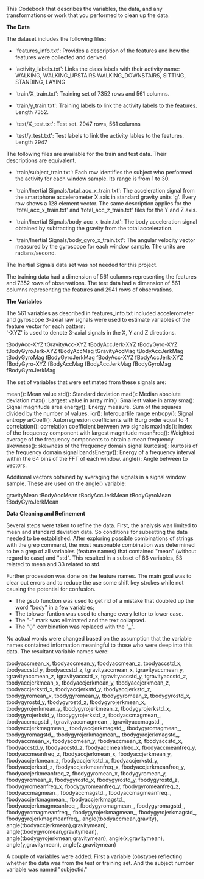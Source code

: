 This Codebook that describes the variables, the data, and any transformations or work that you performed to clean up the data.

**The Data**

The dataset includes the following files:

- 'features_info.txt': Provides a description of the features and how the features were collected and derived.

- 'activity_labels.txt': Links the class labels with their activity name:  WALKING, WALKING_UPSTAIRS WALKING_DOWNSTAIRS, SITTING, STANDING, LAYING

- 'train/X_train.txt': Training set of 7352 rows and 561 columns.

- 'train/y_train.txt': Training labels to link the activity labels to the features.  Length 7352.

- 'test/X_test.txt': Test set.  2947 rows, 561 columns

- 'test/y_test.txt': Test labels to link the activity lables to the features.  Length 2947

The following files are available for the train and test data. Their descriptions are equivalent. 

- 'train/subject_train.txt': Each row identifies the subject who performed the activity for each window sample. Its range is from 1 to 30. 

- 'train/Inertial Signals/total_acc_x_train.txt': The acceleration signal from the smartphone accelerometer X axis in standard gravity units 'g'. Every row shows a 128 element vector. The same description applies for the 'total_acc_x_train.txt' and 'total_acc_z_train.txt' files for the Y and Z axis. 

- 'train/Inertial Signals/body_acc_x_train.txt': The body acceleration signal obtained by subtracting the gravity from the total acceleration. 

- 'train/Inertial Signals/body_gyro_x_train.txt': The angular velocity vector measured by the gyroscope for each window sample. The units are radians/second. 

The Inertial Signals data set was not needed for this project.

The training data had a dimension of 561 columns representing the features and 7352 rows of observations.
The test data had a dimension of 561 columns representing the features and 2941 rows of observations. 

**The Variables**

The 561 variables as described in features_info.txt included accelerometer and gyroscope 3-axial raw signals were used to estimate variables of the feature vector for each pattern:  
'-XYZ' is used to denote 3-axial signals in the X, Y and Z directions.

tBodyAcc-XYZ
tGravityAcc-XYZ
tBodyAccJerk-XYZ
tBodyGyro-XYZ
tBodyGyroJerk-XYZ
tBodyAccMag
tGravityAccMag
tBodyAccJerkMag
tBodyGyroMag
tBodyGyroJerkMag
fBodyAcc-XYZ
fBodyAccJerk-XYZ
fBodyGyro-XYZ
fBodyAccMag
fBodyAccJerkMag
fBodyGyroMag
fBodyGyroJerkMag

The set of variables that were estimated from these signals are: 

mean(): Mean value
std(): Standard deviation
mad(): Median absolute deviation 
max(): Largest value in array
min(): Smallest value in array
sma(): Signal magnitude area
energy(): Energy measure. Sum of the squares divided by the number of values. 
iqr(): Interquartile range 
entropy(): Signal entropy
arCoeff(): Autorregresion coefficients with Burg order equal to 4
correlation(): correlation coefficient between two signals
maxInds(): index of the frequency component with largest magnitude
meanFreq(): Weighted average of the frequency components to obtain a mean frequency
skewness(): skewness of the frequency domain signal 
kurtosis(): kurtosis of the frequency domain signal 
bandsEnergy(): Energy of a frequency interval within the 64 bins of the FFT of each window.
angle(): Angle between to vectors.

Additional vectors obtained by averaging the signals in a signal window sample. These are used on the angle() variable:

gravityMean
tBodyAccMean
tBodyAccJerkMean
tBodyGyroMean
tBodyGyroJerkMean


**Data Cleaning and Refinement**

Several steps were taken to refine the data.  First, the analysis was limited to mean and standard deviation data. So conditions for subsetting the data needed to be established.  After exploring possible combinations of strings with the grep command, the most reasonable combination was determined to be a grep of all variables (feature names) that contained "mean" (without regard to case) and "std".  This resulted in a subset of 86 variables, 53 related to mean and 33 related to std.

Further procession was done on the feature names.  The main goal was to clear out errors and to reduce the use some shift key strokes while not causing the potential for confusion.  


- The gsub function was used to get rid of a mistake that doubled up the word "body" in a few variables;
- The tolower funtion was used to change every letter to lower case.
- The "-" mark was eliminated and the text collapsed.
- The "()" combination was replaced with the "_".

No actual words were changed based on the assumption that the variable names contained information meaningful to those who were deep into this data.  The resultant variable names were:

tbodyaccmean_x, tbodyaccmean_y, tbodyaccmean_z, tbodyaccstd_x, tbodyaccstd_y, tbodyaccstd_z, tgravityaccmean_x, tgravityaccmean_y, tgravityaccmean_z, tgravityaccstd_x, tgravityaccstd_y, tgravityaccstd_z, tbodyaccjerkmean_x, tbodyaccjerkmean_y, tbodyaccjerkmean_z, tbodyaccjerkstd_x, tbodyaccjerkstd_y, tbodyaccjerkstd_z, tbodygyromean_x, tbodygyromean_y, tbodygyromean_z, tbodygyrostd_x, tbodygyrostd_y, tbodygyrostd_z, tbodygyrojerkmean_x, tbodygyrojerkmean_y, tbodygyrojerkmean_z, tbodygyrojerkstd_x, tbodygyrojerkstd_y, tbodygyrojerkstd_z, tbodyaccmagmean_, tbodyaccmagstd_, tgravityaccmagmean_, tgravityaccmagstd_, tbodyaccjerkmagmean_, tbodyaccjerkmagstd_, tbodygyromagmean_, tbodygyromagstd_, tbodygyrojerkmagmean_, tbodygyrojerkmagstd_, fbodyaccmean_x, fbodyaccmean_y, fbodyaccmean_z, fbodyaccstd_x, fbodyaccstd_y, fbodyaccstd_z, fbodyaccmeanfreq_x, fbodyaccmeanfreq_y, fbodyaccmeanfreq_z, fbodyaccjerkmean_x, fbodyaccjerkmean_y, fbodyaccjerkmean_z, fbodyaccjerkstd_x, fbodyaccjerkstd_y, fbodyaccjerkstd_z, fbodyaccjerkmeanfreq_x, fbodyaccjerkmeanfreq_y, fbodyaccjerkmeanfreq_z, fbodygyromean_x, fbodygyromean_y, fbodygyromean_z, fbodygyrostd_x, fbodygyrostd_y, fbodygyrostd_z, fbodygyromeanfreq_x, fbodygyromeanfreq_y, fbodygyromeanfreq_z, fbodyaccmagmean_, fbodyaccmagstd_, fbodyaccmagmeanfreq_, fbodyaccjerkmagmean_, fbodyaccjerkmagstd_, fbodyaccjerkmagmeanfreq_, fbodygyromagmean_, fbodygyromagstd_, fbodygyromagmeanfreq_, fbodygyrojerkmagmean_, fbodygyrojerkmagstd_, fbodygyrojerkmagmeanfreq_, angle(tbodyaccmean,gravity), angle(tbodyaccjerkmean),gravitymean), angle(tbodygyromean,gravitymean), angle(tbodygyrojerkmean,gravitymean), angle(x,gravitymean), angle(y,gravitymean), angle(z,gravitymean)  

A couple of variables were added.  First a variable  (obstype) reflecting whether the data was from the test or training set.  And the subject number variable was named "subjectid."